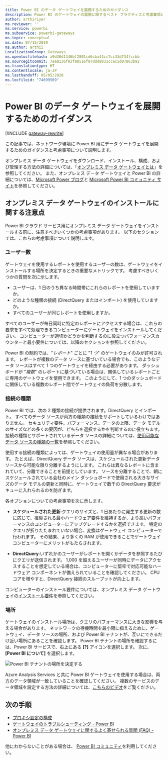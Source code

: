 ```yaml
---
title: Power BI のデータ ゲートウェイを展開するためのガイダンス
description: Power BI のゲートウェイの展開に関するベスト プラクティスと考慮事項について説明します。
author: arthiriyer
ms.reviewer: ''
ms.service: powerbi
ms.subservice: powerbi-gateways
ms.topic: conceptual
ms.date: 07/15/2019
ms.author: arthii
LocalizationGroup: Gateways
ms.openlocfilehash: a9d30d1346bf2801cd6cba44cc7cc33d734fccbb
ms.sourcegitcommit: 7aa0136f93f88516f97ddd8031ccac5d07863b92
ms.translationtype: HT
ms.contentlocale: ja-JP
ms.lasthandoff: 05/05/2020
ms.locfileid: "74699569"
---
```

# <a name="guidance-for-deploying-a-data-gateway-for-power-bi"></a>Power BI のデータ ゲートウェイを展開するためのガイダンス

[!INCLUDE [gateway-rewrite](includes/gateway-rewrite.md)]

この記事では、ネットワーク環境に Power BI 用にデータ ゲートウェイを展開するためのガイダンスと考慮事項について説明します。

オンプレミス データ ゲートウェイをダウンロード、インストール、構成、および管理する方法の詳細については、「[オンプレミス データ ゲートウェイとは](/data-integration/gateway/service-gateway-onprem)」を参照してください。 また、オンプレミス データ ゲートウェイと Power BI の詳細については、[Microsoft Power ブログ](https://powerbi.microsoft.com/blog/)と [Microsoft Power BI コミュニティ サイト](https://community.powerbi.com/)を参照してください。

## <a name="installation-considerations-for-the-on-premises-data-gateway"></a>オンプレミス データ ゲートウェイのインストールに関する注意点

Power BI クラウド サービス用にオンプレミス データ ゲートウェイをインストールする前に、注意すべきいくつかの考慮事項があります。 以下のセクションでは、これらの考慮事項について説明します。

### <a name="number-of-users"></a>ユーザー数

ゲートウェイを使用するレポートを使用するユーザーの数は、ゲートウェイをインストールする場所を決定するときの重要なメトリックです。 考慮すべきいくつかの質問を次に示します。

* ユーザーは、1 日のうち異なる時間帯にこれらのレポートを使用していますか。
* どのような種類の接続 (DirectQuery またはインポート) を使用していますか。
* すべてのユーザーが同じレポートを使用しますか。

すべてのユーザーが毎日同時に特定のレポートにアクセスする場合は、これらの要求をすべて処理できるコンピューターにゲートウェイをインストールしてください。 コンピューターが適切かどうかを判断するのに役立つパフォーマンスカウンターと最小要件については、以降のセクションを参照してください。

Power BI の制約では、"*レポート*" ごとに "*1 つ*" のゲートウェイのみが許可されます。 レポートが複数のデータ ソースに基づいている場合でも、このようなデータ ソースはすべて 1 つのゲートウェイを経由する必要があります。 ダッシュボードが "*複数*" のレポートに基づいている場合は、関係しているレポートごとに専用のゲートウェイを使用できます。 このようにして、1 つのダッシュボードに関係している複数のレポート間でゲートウェイの負荷を分散します。

### <a name="connection-type"></a>接続の種類

Power BI では、次の 2 種類の接続が提供されます。DirectQuery とインポート。 すべてのデータ ソースが両方の種類の接続をサポートしているわけではありません。 セキュリティ要件、パフォーマンス、データの上限、データ モデルのサイズなどの多くの要因が、どちらを選択するかを判断するのに役立ちます。 接続の種類とサポートされているデータ ソースの詳細については、[使用可能なデータ ソースの種類の一覧](service-gateway-data-sources.md#list-of-available-data-source-types)を参照してください。

使用する接続の種類によっては、ゲートウェイの使用量が異なる場合があります。 たとえば、DirectQuery データ ソースは、スケジュールされた更新データ ソースから可能な限り分離するようにします。 これらは異なるレポートに含まれていて、分離できることを前提としています。 ソースを分離することで、朝にスケジュールされている会社のメイン ダッシュボードで使用される大きなサイズのデータ モデルの更新と同時に、ゲートウェイで数千の DirectQuery 要求がキューに入れられるのを防ぎます。 

各オプションについての考慮事項を次に示します。

* **スケジュールされた更新**:クエリのサイズと、1 日あたりに発生する更新の数に応じて、推奨される最小ハードウェア要件を維持するか、より高いパフォーマンスのコンピューターにアップグレードするかを選択できます。 特定のクエリが折りたたまれていない場合、変換はゲートウェイ コンピューターで行われます。 その結果、より多くの RAM が使用できることでゲートウェイ コンピューターにメリットがもたらされます。

* **DirectQuery**:いずれかのユーザーがレポートを開くかデータを参照するたびにクエリが送信されます。 1,000 を超えるユーザーが同時にデータにアクセスすることを想定している場合は、コンピューターに堅牢で対応可能なハードウェア コンポーネントが備えられていることを確認してください。 CPU コアを増やすと、DirectQuery 接続のスループットが向上します。

コンピューターのインストール要件については、オンプレミス データ ゲートウェイの[インストール要件](/data-integration/gateway/service-gateway-install#requirements)を参照してください。

### <a name="location"></a>場所

ゲートウェイのインストール場所は、クエリのパフォーマンスに大きな影響を与える場合があります。 ネットワークの待機時間を最小限に抑えるために、ゲートウェイ、データ ソースの場所、および Power BI テナントが、互いにできるだけ近い場所にあることを確認します。 Power BI テナントの場所を確認するには、Power BI サービスで、右上にある **[?]** アイコンを選択します。 次に、 **[Power BI について]** を選択します。

![Power BI テナントの場所を決定する](media/service-gateway-deployment-guidance/powerbi-gateway-deployment-guidance_02.png)

Azure Analysis Services と共に Power BI ゲートウェイを使用する場合は、両方のデータ領域が一致していることを確認してください。 複数のサービスのデータ領域を設定する方法の詳細については、[こちらのビデオ](https://guyinacube.com/2018/01/power-bi-azure-analysis-services-gateway-data-region/)をご覧ください。

## <a name="next-steps"></a>次の手順

* [プロキシ設定の構成](/data-integration/gateway/service-gateway-proxy)  
* [ゲートウェイのトラブルシューティング - Power BI](service-gateway-onprem-tshoot.md)  
* [オンプレミス データ ゲートウェイに関するよく寄せられる質問 (FAQ) - Power BI](service-gateway-power-bi-faq.md)  

他にわからないことがある場合は、 [Power BI コミュニティ](https://community.powerbi.com/)を利用してください。

